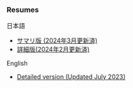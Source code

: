 ###  Resumes
日本語
- [サマリ版 (2024年3月更新済)](https://github.com/tishib/public/blob/master/resume_ja_min.txt)
- [詳細版(2024年2月更新済)](https://github.com/tishib/public/blob/master/resume.ja.md)

English
- [Detailed version (Updated July 2023)](https://github.com/tishib/public/blob/master/resume.en.md)